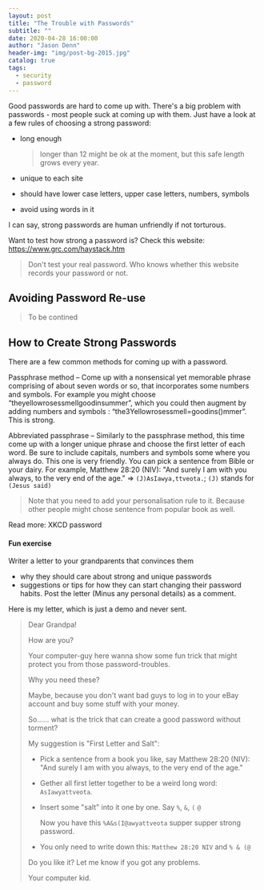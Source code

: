 ```yaml
---
layout: post
title: "The Trouble with Passwords"
subtitle: ""
date: 2020-04-28 16:00:00
author: "Jason Denn"
header-img: "img/post-bg-2015.jpg"
catalog: true
tags:
  - security
  - password
---
```


Good passwords are hard to come up with.
There's a big problem with passwords - most people suck at coming up with them. Just have a look at a few rules of choosing a strong password:

- long enough

  > longer than 12 might be ok at the moment, but this safe length grows every year.

- unique to each site
- should have lower case letters, upper case letters, numbers, symbols
- avoid using words in it

I can say, strong passwords are human unfriendly if not torturous.

Want to test how strong a password is? Check this website: https://www.grc.com/haystack.htm

> Don't test your real password. Who knows whether this website records your password or not.

## Avoiding Password Re-use

> To be contined

## How to Create Strong Passwords

There are a few common methods for coming up with a password.

Passphrase method – Come up with a nonsensical yet memorable phrase comprising of about seven words or so, that incorporates some numbers and symbols. For example you might choose “theyellowrosessmellgoodinsummer”, which you could then augment by adding numbers and symbols : “the3Yellowrosessmell=goodins()mmer”. This is strong.

Abbreviated passphrase – Similarly to the passphrase method, this time come up with a longer unique phrase and choose the first letter of each word. Be sure to include capitals, numbers and symbols some where you always do.
This one is very friendly. You can pick a sentence from Bible or your dairy.
For example, Matthew 28:20 (NIV): "And surely I am with you always, to the very end of the age." => `(J)AsIawya,ttveota.`; `(J)` stands for `(Jesus said)`

> Note that you need to add your personalisation rule to it. Because other people might chose sentence from popular book as well.

Read more: XKCD password

#### Fun exercise

Writer a letter to your grandparents that convinces them

- why they should care about strong and unique passwords
- suggestions or tips for how they can start changing their password habits. Post the letter (Minus any personal details) as a comment.

Here is my letter, which is just a demo and never sent.

> Dear Grandpa!
>
> How are you?
>
> Your computer-guy here wanna show some fun trick that might protect you from those password-troubles.
>
> Why you need these?
>
> Maybe, because you don't want bad guys to log in to your eBay account and buy some stuff with your money.
>
> So...... what is the trick that can create a good password without torment?
>
> My suggestion is "First Letter and Salt":
>
> - Pick a sentence from a book you like, say Matthew 28:20 (NIV): "And surely I am with you always, to the very end of the age."
>
> - Gether all first letter together to be a weird long word: `AsIawyattveota`.
>
> - Insert some "salt" into it one by one. Say `%`, `&`, `(` `@`
>
>   Now you have this `%A&s(I@awyattveota` supper supper strong password.
>
> - You only need to write down this: `Matthew 28:20 NIV` and `% & (@`
>
> Do you like it? Let me know if you got any problems.
>
> Your computer kid.
